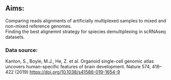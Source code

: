 ## Aims: 
Comparing reads alignments of artificially multiplexed samples to mixed and non-mixed reference genomes. <br>
Finding the best alignemnt strategy for spiecies demultiplexing in scRNAseq datasets. <br>

### Data source: 
Kanton, S., Boyle, M.J., He, Z. et al. Organoid single-cell genomic atlas uncovers human-specific features of brain development. Nature 574, 418–422 (2019) 
https://doi.org/10.1038/s41586-019-1654-9 
